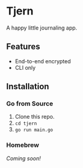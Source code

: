 # Tjern
A happy little journaling app. 

## Features
- End-to-end encrypted
- CLI only

## Installation
### Go from Source
1. Clone this repo.
2. `cd tjern`
3. `go run main.go`
### Homebrew
*Coming soon!*
